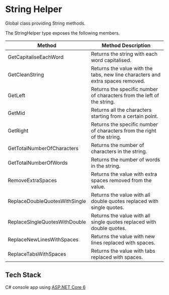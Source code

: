 # String Helper

Global class providing String methods.

The StringHelper type exposes the following members.

| Method                        | Method Description                                                             |
| ----------------------------- | ------------------------------------------------------------------------------ |
| GetCapitaliseEachWord         | Returns the string with each word capitalised.                                 |
| GetCleanString                | Returns the value with the tabs, new line characters and extra spaces removed. |
| GetLeft                       | Returns the specific number of characters from the left of the string.         |
| GetMid                        | Returns all the characters starting from a certain point.                      |
| GetRight                      | Returns the specific number of characters from the right of the string.        |
| GetTotalNumberOfCharacters    | Returns the number of characters in the string.                                |
| GetTotalNumberOfWords         | Returns the number of words in the string.                                     |
| RemoveExtraSpaces             | Returns the value with extra spaces removed from the value.                    |
| ReplaceDoubleQuotesWithSingle | Returns the value with all double quotes replaced with single quotes.          |
| ReplaceSingleQuotesWithDouble | Returns the value with all single quotes replaced with double quotes.          |
| ReplaceNewLinesWithSpaces     | Returns the value with new lines replaced with spaces.                         |
| ReplaceTabsWithSpaces         | Returns the value with tabs replaced with spaces.                              |

## Tech Stack

C# console app using [ASP.NET Core 6](https://dotnet.microsoft.com/en-us/download/dotnet/6.0)
